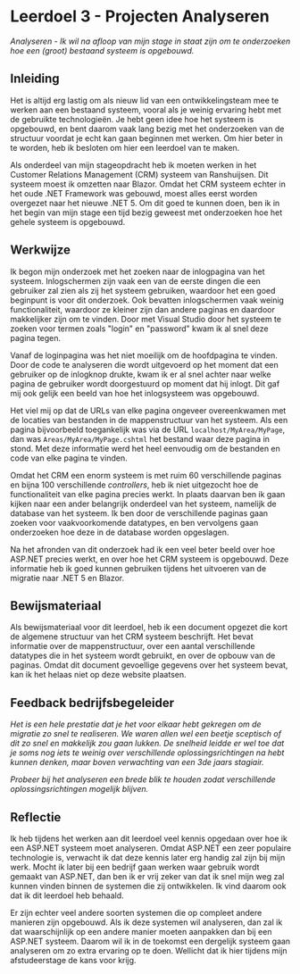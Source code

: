﻿# Leerdoel 3 - Projecten Analyseren
*Analyseren - Ik wil na afloop van mijn stage in staat zijn om te onderzoeken hoe een (groot) bestaand systeem is opgebouwd.*

## Inleiding

Het is altijd erg lastig om als nieuw lid van een ontwikkelingsteam mee te werken aan een bestaand systeem, vooral als je weinig ervaring hebt met de gebruikte technologieën. Je hebt geen idee hoe het systeem is opgebouwd, en bent daarom vaak lang bezig met het onderzoeken van de structuur voordat je echt kan gaan beginnen met werken. Om hier beter in te worden, heb ik besloten om hier een leerdoel van te maken.

Als onderdeel van mijn stageopdracht heb ik moeten werken in het Customer Relations Management (CRM) systeem van Ranshuijsen. Dit systeem moest ik omzetten naar Blazor. Omdat het CRM systeem echter in het oude .NET Framework was gebouwd, moest alles eerst worden overgezet naar het nieuwe .NET 5. Om dit goed te kunnen doen, ben ik in het begin van mijn stage een tijd bezig geweest met onderzoeken hoe het gehele systeem is opgebouwd.

## Werkwijze

Ik begon mijn onderzoek met het zoeken naar de inlogpagina van het systeem. Inlogschermen zijn vaak een van de eerste dingen die een gebruiker zal zien als zij het systeem gebruiken, waardoor het een goed beginpunt is voor dit onderzoek. Ook bevatten inlogschermen vaak weinig functionaliteit, waardoor ze kleiner zijn dan andere paginas en daardoor makkelijker zijn om te vinden. Door met Visual Studio door het systeem te zoeken voor termen zoals "login" en "password" kwam ik al snel deze pagina tegen.

Vanaf de loginpagina was het niet moeilijk om de hoofdpagina te vinden. Door de code te analyseren die wordt uitgevoerd op het moment dat een gebruiker op de inlogknop drukte, kwam ik er al snel achter naar welke pagina de gebruiker wordt doorgestuurd op moment dat hij inlogt. Dit gaf mij ook gelijk een beeld van hoe het inlogsysteem was opgebouwd.

Het viel mij op dat de URLs van elke pagina ongeveer overeenkwamen met de locaties van bestanden in de mappenstructuur van het systeem. Als een pagina bijvoorbeeld toegankelijk was via de URL `localhost/MyArea/MyPage`, dan was `Areas/MyArea/MyPage.cshtml` het bestand waar deze pagina in stond. Met deze informatie werd het heel eenvoudig om de bestanden en code van elke pagina te vinden.

Omdat het CRM een enorm systeem is met ruim 60 verschillende paginas en bijna 100 verschillende _controllers_, heb ik niet uitgezocht hoe de functionaliteit van elke pagina precies werkt. In plaats daarvan ben ik gaan kijken naar een ander belangrijk onderdeel van het systeem, namelijk de database van het systeem. Ik ben door de verschillende paginas gaan zoeken voor vaakvoorkomende datatypes, en ben vervolgens gaan onderzoeken hoe deze in de database worden opgeslagen.

Na het afronden van dit onderzoek had ik een veel beter beeld over hoe ASP.NET precies werkt, en over hoe het CRM systeem is opgebouwd. Deze informatie heb ik goed kunnen gebruiken tijdens het uitvoeren van de migratie naar .NET 5 en Blazor.

## Bewijsmateriaal

Als bewijsmateriaal voor dit leerdoel, heb ik een document opgezet die kort de algemene structuur van het CRM systeem beschrijft. Het bevat informatie over de mappenstructuur, over een aantal verschillende datatypes die in het systeem wordt gebruikt, en over de opbouw van de paginas. Omdat dit document gevoellige gegevens over het systeem bevat, kan ik het helaas niet op deze website plaatsen.

## Feedback bedrijfsbegeleider
*Het is een hele prestatie dat je het voor elkaar hebt gekregen om de migratie zo snel te realiseren. We waren allen wel een beetje sceptisch of dit zo snel en makkelijk zou gaan lukken. De snelheid leidde er wel toe dat je soms nog iets te weinig over verschillende oplossingsrichtingen na hebt kunnen denken, maar boven verwachting van een 3de jaars stagiair.*  
  
*Probeer bij het analyseren een brede blik te houden zodat verschillende oplossingsrichtingen mogelijk blijven.*


## Reflectie  
Ik heb tijdens het werken aan dit leerdoel veel kennis opgedaan over hoe ik een ASP.NET systeem moet analyseren. Omdat ASP.NET een zeer populaire technologie is, verwacht ik dat deze kennis later erg handig zal zijn bij mijn werk. Mocht ik later bij een bedrijf gaan werken waar gebruik wordt gemaakt van ASP.NET, dan ben ik er vrij zeker van dat ik snel mijn weg zal kunnen vinden binnen de systemen die zij ontwikkelen. Ik vind daarom ook dat ik dit leerdoel heb behaald.

Er zijn echter veel andere soorten systemen die op compleet andere manieren zijn opgebouwd. Als ik deze systemen wil analyseren, dan zal ik dat waarschijnlijk op een andere manier moeten aanpakken dan bij een ASP.NET systeem. Daarom wil ik in de toekomst een dergelijk systeem gaan analyseren om zo extra ervaring op te doen. Wellicht dat ik hier tijdens mijn afstudeerstage de kans voor krijg.